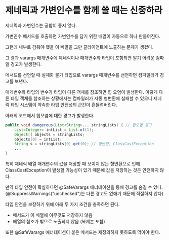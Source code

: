 # 제네릭과 가변인수를 함께 쓸 때는 신중하라

제네릭과 가변인수는 궁합이 좋지 않다.

가변인수 메서드를 호출하면 가변인수를 담기 위한 배열이 자동으로 하나 만들어진다.

그런데 내부로 감춰야 했을 이 빼열을 그만 클라이언트에 노출하는 문제가 생겼다. 

그 결과 varargs 매개변수에 제네릭이나 매개변수화 타입이 포함되면 알기 어려운 컴파일 경고가 발생한다.

메서드를 선언할 때 실체화 불가 타입으로 varargs 매개변수를 선언하면 컴파일러가 경고를 보낸다.

매개변수화 타입의 변수가 타입이 다른 객체를 참조하면 힙 오염이 발생한다. 이렇게 다른 타입 객체를 참조하는 상황에서는 컴파일러가 자동 형변환에 실패할 수 있으니 제네릭 타입 시스템이 약속한 타입 안전성의 근간이 흔들려버린다.

아래의 코드에서 힙오염에 대한 경고가 발생한다.

```java
public void dangerous(List<String>... stringLists) { // 힙오염 경고
    List<Integer> intList = List.of(1);
    Object[] objects = stringLists;
    objects[0] = intList;
    String s = stringLists[0].get(0); // 형변환, ClassCastException
    ...
}	
```
특히 제네릭 배열 매개변수의 값을 저장할 때 보이지 않는 형변환으로 인해 ClassCastException이 발생할 가능성이 있기 때문에 값을 저장하는 것은 안전하지 않다.

만약 타입 안전이 확실하다면 @SafeVarargs 애너테이션을 통해 경고를 숨길 수 있다. (@SuppressWarnings("unchecked")는 다른 경고도 없애기 때문에 적절하지 않다)

타입 안전을 보장하기 위해 아래 두 가지 조건을 충족하면 된다.

- 메서드가 이 배열에 아무것도 저장하지 않음
- 배열의 참조가 밖으로 노출되지 않음 (복제본 포함)

또한 @SafeVarargs 애너테이션이 붙은 메서드는 재정의하지 못하도록 막아야 한다.
